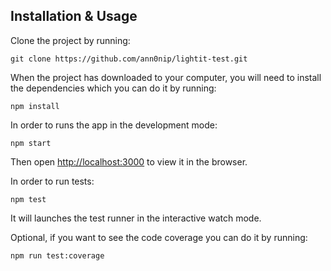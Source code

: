 ## Installation & Usage

Clone the project by running:

`git clone https://github.com/ann0nip/lightit-test.git`

When the project has downloaded to your computer, you will need to install the dependencies which you can do it by running:

`npm install`

In order to runs the app in the development mode:

`npm start`

Then open [http://localhost:3000](http://localhost:3000) to view it in the browser.

In order to run tests:

`npm test`

It will launches the test runner in the interactive watch mode.

Optional, if you want to see the code coverage you can do it by running:

`npm run test:coverage`
